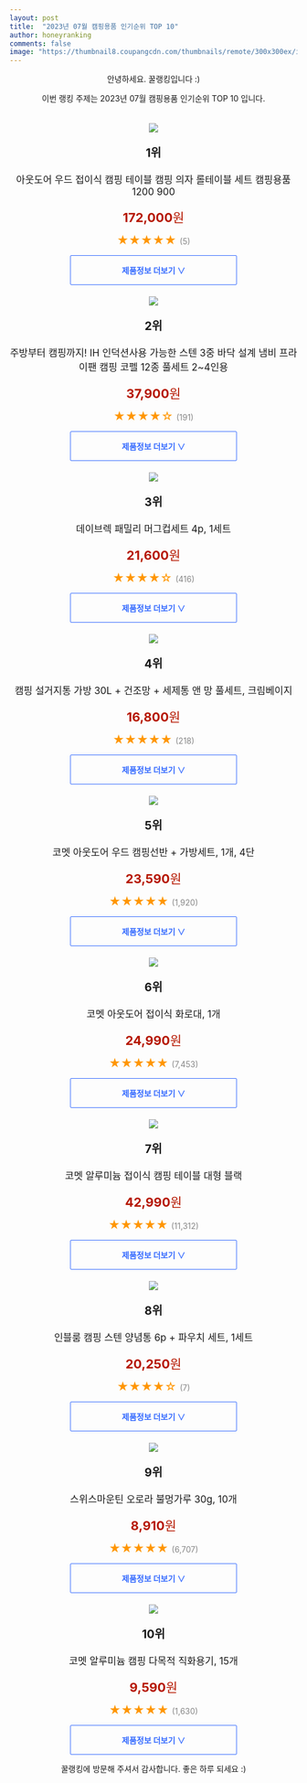 ```yaml
---
layout: post
title:  "2023년 07월 캠핑용품 인기순위 TOP 10"
author: honeyranking
comments: false
image: "https://thumbnail8.coupangcdn.com/thumbnails/remote/300x300ex/image/vendor_inventory/d859/e3e224cc0888e826eed25b33de1eace4fd8721727874f54e1b66546094c2.jpg"
---
```

<p style="text-align: center;">안녕하세요. 꿀랭킹입니다 :)</p>
<p style="text-align: center;">이번 랭킹 주제는 2023년 07월 캠핑용품 인기순위 TOP 10 입니다.</p><center><img src="https://thumbnail8.coupangcdn.com/thumbnails/remote/300x300ex/image/vendor_inventory/d859/e3e224cc0888e826eed25b33de1eace4fd8721727874f54e1b66546094c2.jpg" style="margin-top:20px" /></center><p style="text-align: center; font-size: 20px"><b>1위</b></p><p style="text-align: center; font-size: 17px">아웃도어 우드 접이식 캠핑 테이블 캠핑 의자 롤테이블 세트 캠핑용품 1200 900</p><p style="text-align: center;"><span style="color: #b61800; font-size: 22px;"><b>172,000</b>원</span></p><p style="text-align: center;"><span style="color: #ff9600; font-size: 20px;">★★★★★ </span><span style="color: #878787;">(5)</span></p><center><a href="https://link.coupang.com/a/3vvdO"><div style="font-size: 14px; display: inline-block; padding: 15px 90px; color: #346aff; border-radius: 2px; border: 1px solid #346aff; cursor: pointer;"><b>제품정보 더보기 &or;</b></div></a></center><center><img src="https://thumbnail7.coupangcdn.com/thumbnails/remote/300x300ex/image/vendor_inventory/6507/bff3e09b4f950d4e80bf7b9a3c71c466a37d78258f5fe6f42352b2b77628.jpg" style="margin-top:20px" /></center><p style="text-align: center; font-size: 20px"><b>2위</b></p><p style="text-align: center; font-size: 17px">주방부터 캠핑까지! IH 인덕션사용 가능한 스텐 3중 바닥 설계 냄비 프라이팬 캠핑 코펠 12종 풀세트 2~4인용</p><p style="text-align: center;"><span style="color: #b61800; font-size: 22px;"><b>37,900</b>원</span></p><p style="text-align: center;"><span style="color: #ff9600; font-size: 20px;">★★★★☆ </span><span style="color: #878787;">(191)</span></p><center><a href="https://link.coupang.com/a/3vvdQ"><div style="font-size: 14px; display: inline-block; padding: 15px 90px; color: #346aff; border-radius: 2px; border: 1px solid #346aff; cursor: pointer;"><b>제품정보 더보기 &or;</b></div></a></center><center><img src="https://thumbnail8.coupangcdn.com/thumbnails/remote/300x300ex/image/retail/images/1687504361109076-fd95502c-c0df-41ee-9c3e-d6fc7becb9de.jpg" style="margin-top:20px" /></center><p style="text-align: center; font-size: 20px"><b>3위</b></p><p style="text-align: center; font-size: 17px">데이브렉 패밀리 머그컵세트 4p, 1세트</p><p style="text-align: center;"><span style="color: #b61800; font-size: 22px;"><b>21,600</b>원</span></p><p style="text-align: center;"><span style="color: #ff9600; font-size: 20px;">★★★★☆ </span><span style="color: #878787;">(416)</span></p><center><a href="https://link.coupang.com/a/3vvdS"><div style="font-size: 14px; display: inline-block; padding: 15px 90px; color: #346aff; border-radius: 2px; border: 1px solid #346aff; cursor: pointer;"><b>제품정보 더보기 &or;</b></div></a></center><center><img src="https://thumbnail7.coupangcdn.com/thumbnails/remote/300x300ex/image/retail/images/2022/10/31/12/1/761f0480-42d3-493c-a069-aa6164446b11.jpg" style="margin-top:20px" /></center><p style="text-align: center; font-size: 20px"><b>4위</b></p><p style="text-align: center; font-size: 17px">캠핑 설거지통 가방 30L + 건조망 + 세제통 앤 망 풀세트, 크림베이지</p><p style="text-align: center;"><span style="color: #b61800; font-size: 22px;"><b>16,800</b>원</span></p><p style="text-align: center;"><span style="color: #ff9600; font-size: 20px;">★★★★★ </span><span style="color: #878787;">(218)</span></p><center><a href="https://link.coupang.com/a/3vvdT"><div style="font-size: 14px; display: inline-block; padding: 15px 90px; color: #346aff; border-radius: 2px; border: 1px solid #346aff; cursor: pointer;"><b>제품정보 더보기 &or;</b></div></a></center><center><img src="https://thumbnail7.coupangcdn.com/thumbnails/remote/300x300ex/image/retail/images/1930478974625196-257ccb85-27b1-4a54-a39a-7bb13fbebfa4.jpg" style="margin-top:20px" /></center><p style="text-align: center; font-size: 20px"><b>5위</b></p><p style="text-align: center; font-size: 17px">코멧 아웃도어 우드 캠핑선반 + 가방세트, 1개, 4단</p><p style="text-align: center;"><span style="color: #b61800; font-size: 22px;"><b>23,590</b>원</span></p><p style="text-align: center;"><span style="color: #ff9600; font-size: 20px;">★★★★★ </span><span style="color: #878787;">(1,920)</span></p><center><a href="https://www.coupang.com/vp/products/6424563251?itemId=13838195149&q=%EC%BA%A0%ED%95%91%EC%9A%A9%ED%92%88&sourceType=search&searchId=0b6e857d0c394656a5b282e0a168e987"><div style="font-size: 14px; display: inline-block; padding: 15px 90px; color: #346aff; border-radius: 2px; border: 1px solid #346aff; cursor: pointer;"><b>제품정보 더보기 &or;</b></div></a></center><center><img src="https://thumbnail7.coupangcdn.com/thumbnails/remote/300x300ex/image/retail/images/3965875297510-028be2f9-6487-4220-b280-6169dd37d032.jpg" style="margin-top:20px" /></center><p style="text-align: center; font-size: 20px"><b>6위</b></p><p style="text-align: center; font-size: 17px">코멧 아웃도어 접이식 화로대, 1개</p><p style="text-align: center;"><span style="color: #b61800; font-size: 22px;"><b>24,990</b>원</span></p><p style="text-align: center;"><span style="color: #ff9600; font-size: 20px;">★★★★★ </span><span style="color: #878787;">(7,453)</span></p><center><a href="https://link.coupang.com/a/3vvdV"><div style="font-size: 14px; display: inline-block; padding: 15px 90px; color: #346aff; border-radius: 2px; border: 1px solid #346aff; cursor: pointer;"><b>제품정보 더보기 &or;</b></div></a></center><center><img src="https://thumbnail8.coupangcdn.com/thumbnails/remote/300x300ex/image/retail/images/261057182673042-e8489937-3581-46f7-9459-852b7ff18b33.jpg" style="margin-top:20px" /></center><p style="text-align: center; font-size: 20px"><b>7위</b></p><p style="text-align: center; font-size: 17px">코멧 알루미늄 접이식 캠핑 테이블 대형 블랙</p><p style="text-align: center;"><span style="color: #b61800; font-size: 22px;"><b>42,990</b>원</span></p><p style="text-align: center;"><span style="color: #ff9600; font-size: 20px;">★★★★★ </span><span style="color: #878787;">(11,312)</span></p><center><a href="https://link.coupang.com/a/3vvdW"><div style="font-size: 14px; display: inline-block; padding: 15px 90px; color: #346aff; border-radius: 2px; border: 1px solid #346aff; cursor: pointer;"><b>제품정보 더보기 &or;</b></div></a></center><center><img src="https://thumbnail7.coupangcdn.com/thumbnails/remote/300x300ex/image/rs_quotation_api/omyyvq2p/418d403741c4454bb5d14a2d4db4b57b.jpg" style="margin-top:20px" /></center><p style="text-align: center; font-size: 20px"><b>8위</b></p><p style="text-align: center; font-size: 17px">인블룸 캠핑 스텐 양념통 6p + 파우치 세트, 1세트</p><p style="text-align: center;"><span style="color: #b61800; font-size: 22px;"><b>20,250</b>원</span></p><p style="text-align: center;"><span style="color: #ff9600; font-size: 20px;">★★★★☆ </span><span style="color: #878787;">(7)</span></p><center><a href="https://www.coupang.com/vp/products/7217040502?itemId=18279069298&q=%EC%BA%A0%ED%95%91%EC%9A%A9%ED%92%88&sourceType=search&searchId=0b6e857d0c394656a5b282e0a168e987"><div style="font-size: 14px; display: inline-block; padding: 15px 90px; color: #346aff; border-radius: 2px; border: 1px solid #346aff; cursor: pointer;"><b>제품정보 더보기 &or;</b></div></a></center><center><img src="https://thumbnail10.coupangcdn.com/thumbnails/remote/300x300ex/image/retail/images/2982288128836738-0cf1d092-1299-4bf2-b758-b00aae0dc4af.jpg" style="margin-top:20px" /></center><p style="text-align: center; font-size: 20px"><b>9위</b></p><p style="text-align: center; font-size: 17px">스위스마운틴 오로라 불멍가루 30g, 10개</p><p style="text-align: center;"><span style="color: #b61800; font-size: 22px;"><b>8,910</b>원</span></p><p style="text-align: center;"><span style="color: #ff9600; font-size: 20px;">★★★★★ </span><span style="color: #878787;">(6,707)</span></p><center><a href="https://link.coupang.com/a/3vvdX"><div style="font-size: 14px; display: inline-block; padding: 15px 90px; color: #346aff; border-radius: 2px; border: 1px solid #346aff; cursor: pointer;"><b>제품정보 더보기 &or;</b></div></a></center><center><img src="https://thumbnail8.coupangcdn.com/thumbnails/remote/300x300ex/image/retail/images/157898782061037-92dd7673-435e-4522-98ce-ee7c4460c2c4.jpg" style="margin-top:20px" /></center><p style="text-align: center; font-size: 20px"><b>10위</b></p><p style="text-align: center; font-size: 17px">코멧 알루미늄 캠핑 다목적 직화용기, 15개</p><p style="text-align: center;"><span style="color: #b61800; font-size: 22px;"><b>9,590</b>원</span></p><p style="text-align: center;"><span style="color: #ff9600; font-size: 20px;">★★★★★ </span><span style="color: #878787;">(1,630)</span></p><center><a href="https://link.coupang.com/a/3vvdY"><div style="font-size: 14px; display: inline-block; padding: 15px 90px; color: #346aff; border-radius: 2px; border: 1px solid #346aff; cursor: pointer;"><b>제품정보 더보기 &or;</b></div></a></center><p style="text-align: center;">꿀랭킹에 방문해 주셔서 감사합니다. 좋은 하루 되세요 :)</p>